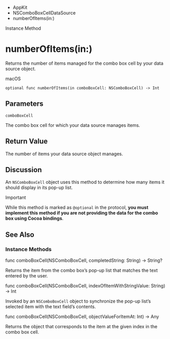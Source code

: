 

- AppKit
- NSComboBoxCellDataSource
-  numberOfItems(in:) 

Instance Method

# numberOfItems(in:)

Returns the number of items managed for the combo box cell by your data source object.

macOS

``` source
optional func numberOfItems(in comboBoxCell: NSComboBoxCell) -> Int
```

## Parameters 

`comboBoxCell`  

The combo box cell for which your data source manages items.

## Return Value

The number of items your data source object manages.

## Discussion

An `NSComboBoxCell` object uses this method to determine how many items it should display in its pop-up list.

Important

While this method is marked as `@optional` in the protocol, **you must implement this method if you are not providing the data for the combo box using Cocoa bindings**.

## See Also

### Instance Methods

func comboBoxCell(NSComboBoxCell, completedString: String) -> String?

Returns the item from the combo box’s pop-up list that matches the text entered by the user.

func comboBoxCell(NSComboBoxCell, indexOfItemWithStringValue: String) -> Int

Invoked by an `NSComboBoxCell` object to synchronize the pop-up list’s selected item with the text field’s contents.

func comboBoxCell(NSComboBoxCell, objectValueForItemAt: Int) -> Any

Returns the object that corresponds to the item at the given index in the combo box cell.


